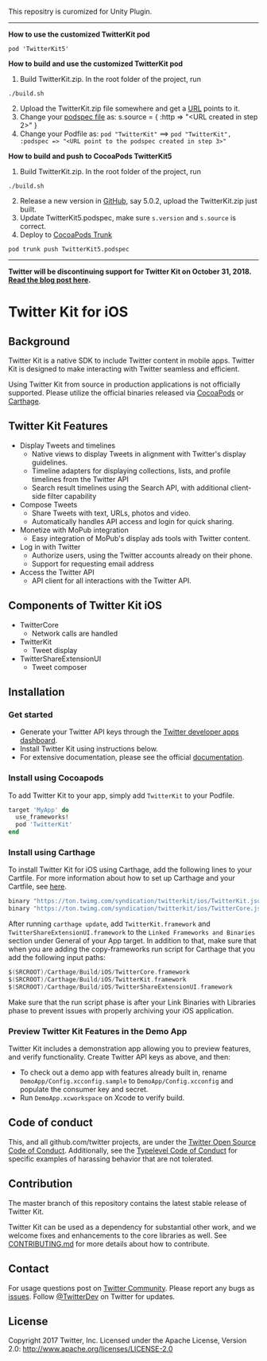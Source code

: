 This repositry is curomized for Unity Plugin.

----

**How to use the customized TwitterKit pod**
```
pod 'TwitterKit5'
```

**How to build and use the customized TwitterKit pod**
1. Build TwitterKit.zip. In the root folder of the project, run
```
./build.sh
```
2. Upload the TwitterKit.zip file somewhere and get a [URL](https://swarm-dev.s3.amazonaws.com/pods/twitterkit/ios/5.0.0/TwitterKit.zip) points to it.
3. Change your [podspec file](https://raw.githubusercontent.com/touren/twitter-kit-ios/Swift5/TwitterKit/TwitterKit.podspec) as:  s.source = { :http => "<URL created in step 2>" }
4. Change your Podfile as: `pod "TwitterKit"` ==> `pod "TwitterKit", :podspec => "<URL point to the podspec created in step 3>"`


**How to build and push to CocoaPods TwitterKit5**
1. Build TwitterKit.zip. In the root folder of the project, run
```
./build.sh
```
2. Release a new version in [GitHub](https://github.com/touren/twitter-kit-ios/releases), say 5.0.2, upload the TwitterKit.zip just built.
3. Update TwitterKit5.podspec, make sure `s.version` and `s.source` is correct.
4. Deploy to [CocoaPods Trunk](https://guides.cocoapods.org/making/getting-setup-with-trunk.html)
```
pod trunk push TwitterKit5.podspec
```

----

**Twitter will be discontinuing support for Twitter Kit on October 31, 2018. [Read the blog post here](https://blog.twitter.com/developer/en_us/topics/tools/2018/discontinuing-support-for-twitter-kit-sdk.html).**

# Twitter Kit for iOS

## Background

Twitter Kit is a native SDK to include Twitter content in mobile apps. Twitter Kit is designed to make interacting with Twitter seamless and efficient.

Using Twitter Kit from source in production applications is not officially supported. Please utilize the official binaries released via [CocoaPods](https://cocoapods.org/pods/TwitterKit) or [Carthage](https://github.com/Carthage/Carthage).

## Twitter Kit Features

* Display Tweets and timelines
  * Native views to display Tweets in alignment with Twitter's display guidelines.
  * Timeline adapters for displaying collections, lists, and profile timelines from the Twitter API
  * Search result timelines using the Search API, with additional client-side filter capability
* Compose Tweets
  * Share Tweets with text, URLs, photos and video.
  * Automatically handles API access and login for quick sharing.
* Monetize with MoPub integration
  * Easy integration of MoPub's display ads tools with Twitter content.
* Log in with Twitter
  * Authorize users, using the Twitter accounts already on their phone.
  * Support for requesting email address
* Access the Twitter API
  * API client for all interactions with the Twitter API.

## Components of Twitter Kit iOS

* TwitterCore
  * Network calls are handled
* TwitterKit
  * Tweet display
* TwitterShareExtensionUI
  * Tweet composer 

## Installation

### Get started

* Generate your Twitter API keys through the [Twitter developer apps dashboard](https://apps.twitter.com/).
* Install Twitter Kit using instructions below.
* For extensive documentation, please see the official [documentation](https://github.com/twitter/twitter-kit-ios/wiki).
	
### Install using Cocoapods

To add Twitter Kit to your app, simply add `TwitterKit` to your Podfile.

```ruby
target 'MyApp' do
  use_frameworks!
  pod 'TwitterKit'
end
```

### Install using Carthage

To install Twitter Kit for iOS using Carthage, add the following lines to your Cartfile. For more information about how to set up Carthage and your Cartfile, see [here](https://github.com/Carthage/Carthage).

```swift
binary "https://ton.twimg.com/syndication/twitterkit/ios/TwitterKit.json"
binary "https://ton.twimg.com/syndication/twitterkit/ios/TwitterCore.json"
```

After running `carthage update`, add `TwitterKit.framework` and `TwitterShareExtensionUI.framework` to the `Linked Frameworks and Binaries` section under General of your App target. In addition to that, make sure that when you are adding the copy-frameworks run script for Carthage that you add the following input paths: 

```swift
$(SRCROOT)/Carthage/Build/iOS/TwitterCore.framework
$(SRCROOT)/Carthage/Build/iOS/TwitterKit.framework
$(SRCROOT)/Carthage/Build/iOS/TwitterShareExtensionUI.framework
```

Make sure that the run script phase is after your Link Binaries with Libraries phase to prevent issues with properly archiving your iOS application.

### Preview Twitter Kit Features in the Demo App

Twitter Kit includes a demonstration app allowing you to preview features, and verify functionality. Create Twitter API keys as above, and then:

* To check out a demo app with features already built in, rename `DemoApp/Config.xcconfig.sample` to `DemoApp/Config.xcconfig` and populate the consumer key and secret.
* Run `DemoApp.xcworkspace` on Xcode to verify build.

## Code of conduct

This, and all github.com/twitter projects, are under the [Twitter Open Source Code of Conduct](https://github.com/twitter/code-of-conduct/blob/master/code-of-conduct.md). Additionally, see the [Typelevel Code of Conduct](http://typelevel.org/conduct) for specific examples of harassing behavior that are not tolerated.

## Contribution

The master branch of this repository contains the latest stable release of Twitter Kit.

Twitter Kit can be used as a dependency for substantial other work, and we welcome fixes and enhancements to the core libraries as well. See [CONTRIBUTING.md](https://github.com/twitter/twitter-kit-ios/blob/master/CONTRIBUTING.md) for more details about how to contribute.

## Contact

For usage questions post on [Twitter Community](https://twittercommunity.com/tags/c/publisher/twitter/ios).
Please report any bugs as [issues](https://github.com/twitter/twitter-kit-ios/issues).
Follow [@TwitterDev](http://twitter.com/twitterdev) on Twitter for updates.

## License

Copyright 2017 Twitter, Inc.
Licensed under the Apache License, Version 2.0: http://www.apache.org/licenses/LICENSE-2.0
